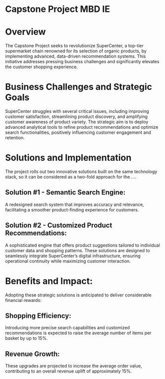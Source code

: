 # Capstone Project MBD IE

# Overview
The Capstone Project seeks to revolutionize SuperCenter, a top-tier supermarket chain renowned for its selection of organic products, by implementing advanced, data-driven recommendation systems. This initiative addresses pressing business challenges and significantly elevates the customer shopping experience.

# Business Challenges and Strategic Goals
SuperCenter struggles with several critical issues, including improving customer satisfaction, streamlining product discovery, and amplifying customer awareness of product variety. The strategic aim is to deploy advanced analytical tools to refine product recommendations and optimize search functionalities, positively influencing customer engagement and retention.

# Solutions and Implementation
The project rolls out two innovative solutions built on the same technology stack, so it can be considered as a two-fold approach for the ….
 
## Solution #1 - Semantic Search Engine: 
A redesigned search system that improves accuracy and relevance, facilitating a smoother product-finding experience for customers.

## Solution #2 - Customized Product Recommendations: 
A sophisticated engine that offers product suggestions tailored to individual customer data and shopping patterns. These solutions are designed to seamlessly integrate SuperCenter’s digital infrastructure, ensuring operational continuity while maximizing customer interaction.

# Benefits and Impact: 
Adopting these strategic solutions is anticipated to deliver considerable financial rewards:

## Shopping Efficiency: 
Introducing more precise search capabilities and customized recommendations is expected to raise the average number of items per basket by up to 15%.

## Revenue Growth: 
These upgrades are projected to increase the average order value, contributing to an overall revenue uplift of approximately 15%.

